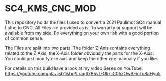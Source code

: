 # SC4_KMS_CNC_MOD
This repository holds the files I used to convert a 2021 Paulimot SC4 manual Lathe to CNC.
All Files are provided as is. To warranty or support will be available from my side. Do everything on your own risk with a good portion of common sense.

The Files are split into two parts. 
The folder Z-Axis contains everything related to the Z Axis, the X-Axis folder obviously the parts for the X-Axis.
You could just modify one axis and keep the other one manually if you like. 

For details on this build have a look at my video Series on YouTube:
https://youtube.com/playlist?list=PLraq67B5vL-Oli7pC05zOwBFmTu8aHyu5
